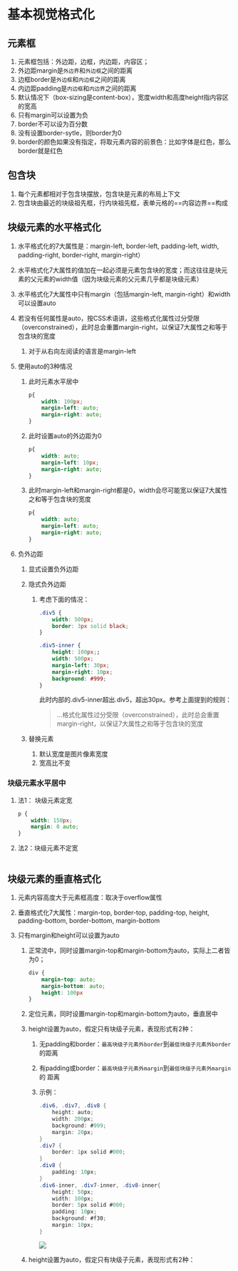 # 基本视觉格式化

## 元素框

1. 元素框包括：外边距，边框，内边距，内容区；
2. 外边距margin是`外边界`和`外边框`之间的距离
3. 边框border是`外边框`和`内边框`之间的距离
4. 内边距padding是`内边框`和`内边界`之间的距离
5. 默认情况下（box-sizing是content-box），宽度width和高度height指内容区的宽高
6. 只有margin可以设置为负
7. border不可以设为百分数
8. 没有设置border-sytle，则border为0
9. border的颜色如果没有指定，将取元素内容的前景色：比如字体是红色，那么border就是红色

## 包含块

1. 每个元素都相对于包含块摆放，包含块是元素的布局上下文
2. 包含块由最近的块级祖先框，行内块祖先框，表单元格的==内容边界==构成

## 块级元素的水平格式化

1. 水平格式化的7大属性是：margin-left, border-left, padding-left, width, padding-right, border-right, margin-right）

2. 水平格式化7大属性的值加在一起必须是元素包含块的宽度；而这往往是块元素的父元素的width值（因为块级元素的父元素几乎都是块级元素）

3. 水平格式化7大属性中只有margin（包括margin-left, margin-right）和width可以设置auto

4. 若没有任何属性是auto，按CSS术语讲，这些格式化属性过分受限（overconstrained），此时总会重置margin-right，以保证7大属性之和等于包含块的宽度

   1. 对于从右向左阅读的语言是margin-left

5. 使用auto的3种情况

   1. 此时元素水平居中

      ```css
      p{
          width: 100px;
          margin-left: auto;
          margin-right: auto;
      }
      ```

   2. 此时设置auto的外边距为0

      ```css
      p{
          width: auto;
          margin-left: 10px;
          margin-right: auto;
      }
      ```

   3. 此时margin-left和margin-right都是0，width会尽可能宽以保证7大属性之和等于包含块的宽度

      ```css
      p{
          width: auto;
          margin-left: auto;
          margin-right: auto;
      }
      ```

6. 负外边距

   1. 显式设置负外边距

   2. 隐式负外边距

      1. 考虑下面的情况：

         ```css
         .div5 {
             width: 500px;
             border: 3px solid black;
         }
         
         .div5-inner {
             height: 100px;;
             width: 500px;
             margin-left: 30px;
             margin-right: 10px;
             background: #999;
         }
         ```

         此时内部的.div5-inner超出.div5，超出30px。参考上面提到的规则：

         > ...格式化属性过分受限（overconstrained），此时总会重置margin-right，以保证7大属性之和等于包含块的宽度

   3. 替换元素

      1. 默认宽度是图片像素宽度
      2. 宽高比不变

### 块级元素水平居中

1. 法1： 块级元素定宽


   ```css
   p {
       width: 150px;
       margin: 0 auto;
   }
   ```

2. 法2：块级元素不定宽

   ```css
   
   ```

## 块级元素的垂直格式化

1. 元素内容高度大于元素框高度：取决于overflow属性

2. 垂直格式化7大属性：margin-top, border-top, padding-top, height, padding-bottom, border-bottom, margin-bottom

3. 只有margin和height可以设置为auto

   1. 正常流中，同时设置margin-top和margin-bottom为auto，实际上二者皆为0；
       ```css
       div {
           margin-top: auto;
           margin-bottom: auto;
           height: 100px
       }
       ```

   2. 定位元素，同时设置margin-top和margin-bottom为auto，垂直居中

   3. height设置为auto，假定只有块级子元素，表现形式有2种：

       1. 无padding和border：`最高块级子元素外border`到`最低块级子元素外border`的距离

       2. 有padding或border：`最高块级子元素外margin`到`最低块级子元素外margin`的 距离

       3. 示例：

           ```cs
           .div6, .div7, .div8 {
               height: auto;
               width: 200px;
               background: #999;
               margin: 20px;
           }
           .div7 {
               border: 1px solid #000;
           }
           .div8 {
               padding: 10px;
           }
           .div6-inner, .div7-inner, .div8-inner{
               height: 50px;
               width: 100px;
               border: 5px solid #000;
               padding: 10px;
               background: #f30;
               margin: 10px;
           }
           ```

           ![](https://ws1.sinaimg.cn/large/005vEMBhly1fy0pzyk56oj306s0a10sj.jpg)

   4. height设置为auto，假定只有块级子元素，表现形式有2种：

